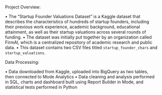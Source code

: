 Project Overview:

• The “Startup Founder Valuations Dataset” is a Kaggle dataset that describes the characteristics of hundreds of startup founders, including their previous work experience, academic background, educational attainment, as well as their startup valuations across several rounds of funding.
• The dataset was initially put together by an organization called FirmAI, which is a centralized repository of academic research and public data.
• This dataset contains two CSV files titled `startup_founder_chars` and `startup_valuations`.

Data Processing:

• Data downloaded from Kaggle, uploaded into BigQuery as two tables, then connected to Mode Analytics
• Data cleaning and analysis performed in SQL, charts and dashboard built using Report Builder in Mode, and statistical tests performed in Python

